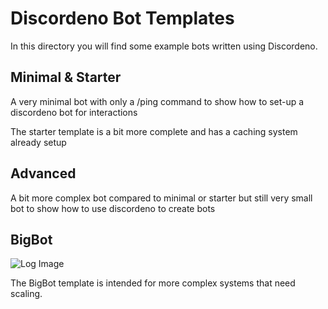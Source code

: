 # Discordeno Bot Templates

In this directory you will find some example bots written using Discordeno.

## Minimal & Starter

A very minimal bot with only a /ping command to show how to set-up a discordeno bot for interactions

The starter template is a bit more complete and has a caching system already setup

## Advanced

A bit more complex bot compared to minimal or starter but still very small bot to show how to use discordeno to create bots

## BigBot

![Log Image](https://i.imgur.com/09skKfz.png)

The BigBot template is intended for more complex systems that need scaling.
